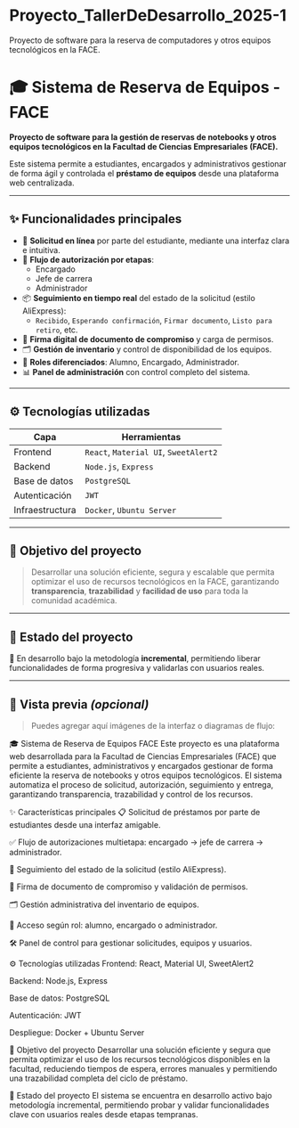 # Proyecto_TallerDeDesarrollo_2025-1

Proyecto de software para la reserva de computadores y otros equipos tecnológicos en la FACE.

# 🎓 Sistema de Reserva de Equipos - FACE

**Proyecto de software para la gestión de reservas de notebooks y otros equipos tecnológicos en la Facultad de Ciencias Empresariales (FACE).**

Este sistema permite a estudiantes, encargados y administrativos gestionar de forma ágil y controlada el **préstamo de equipos** desde una plataforma web centralizada.

---

## ✨ Funcionalidades principales

- 📝 **Solicitud en línea** por parte del estudiante, mediante una interfaz clara e intuitiva.
- 🔄 **Flujo de autorización por etapas**:
  - Encargado
  - Jefe de carrera
  - Administrador
- 📦 **Seguimiento en tiempo real** del estado de la solicitud (estilo AliExpress):
  - `Recibido`, `Esperando confirmación`, `Firmar documento`, `Listo para retiro`, etc.
- 🧾 **Firma digital de documento de compromiso** y carga de permisos.
- 🗂 **Gestión de inventario** y control de disponibilidad de los equipos.
- 👥 **Roles diferenciados**: Alumno, Encargado, Administrador.
- 📊 **Panel de administración** con control completo del sistema.

---

## ⚙️ Tecnologías utilizadas

| Capa        | Herramientas                    |
|-------------|----------------------------------|
| Frontend    | `React`, `Material UI`, `SweetAlert2` |
| Backend     | `Node.js`, `Express`            |
| Base de datos | `PostgreSQL`                  |
| Autenticación | `JWT`                         |
| Infraestructura | `Docker`, `Ubuntu Server`   |

---

## 🎯 Objetivo del proyecto

> Desarrollar una solución eficiente, segura y escalable que permita optimizar el uso de recursos tecnológicos en la FACE, garantizando **transparencia**, **trazabilidad** y **facilidad de uso** para toda la comunidad académica.

---

## 🚧 Estado del proyecto

🔨 En desarrollo bajo la metodología **incremental**, permitiendo liberar funcionalidades de forma progresiva y validarlas con usuarios reales.

---

## 📸 Vista previa *(opcional)*

> Puedes agregar aquí imágenes de la interfaz o diagramas de flujo:



🎓 Sistema de Reserva de Equipos FACE
Este proyecto es una plataforma web desarrollada para la Facultad de Ciencias Empresariales (FACE) que permite a estudiantes, administrativos y encargados gestionar de forma eficiente la reserva de notebooks y otros equipos tecnológicos. El sistema automatiza el proceso de solicitud, autorización, seguimiento y entrega, garantizando transparencia, trazabilidad y control de los recursos.

✨ Características principales
📋 Solicitud de préstamos por parte de estudiantes desde una interfaz amigable.

✅ Flujo de autorizaciones multietapa: encargado → jefe de carrera → administrador.

🔁 Seguimiento del estado de la solicitud (estilo AliExpress).

🧾 Firma de documento de compromiso y validación de permisos.

🗂 Gestión administrativa del inventario de equipos.

🔐 Acceso según rol: alumno, encargado o administrador.

🛠 Panel de control para gestionar solicitudes, equipos y usuarios.

⚙️ Tecnologías utilizadas
Frontend: React, Material UI, SweetAlert2

Backend: Node.js, Express

Base de datos: PostgreSQL

Autenticación: JWT

Despliegue: Docker + Ubuntu Server

📌 Objetivo del proyecto
Desarrollar una solución eficiente y segura que permita optimizar el uso de los recursos tecnológicos disponibles en la facultad, reduciendo tiempos de espera, errores manuales y permitiendo una trazabilidad completa del ciclo de préstamo.

🚀 Estado del proyecto
El sistema se encuentra en desarrollo activo bajo metodología incremental, permitiendo probar y validar funcionalidades clave con usuarios reales desde etapas tempranas.
